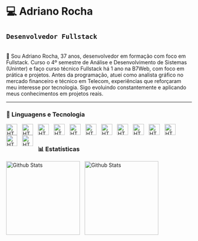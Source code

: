 # 💻 Adriano Rocha 

**`Desenvolvedor Fullstack`** 
---

<br>
👋 Sou Adriano Rocha, 37 anos, desenvolvedor em formação com foco em Fullstack.
Curso o 4º semestre de Análise e Desenvolvimento de Sistemas (Uninter) e faço curso técnico Fullstack há 1 ano na B7Web, com foco em prática e projetos.
Antes da programação, atuei como analista gráfico no mercado financeiro e técnico em Telecom, experiências que reforçaram meu interesse por tecnologia.
Sigo evoluindo constantemente e aplicando meus conhecimentos em projetos reais.

---

### 🤖 Linguagens e Tecnologia

<img
  align="left"
  title="HTML"
  width="30px"
  style="padding-right: 10px"
  src="https://cdn.jsdelivr.net/gh/devicons/devicon@latest/icons/html5/html5-original.svg"
/>

<img
  align="left"
  title="HTML"
  width="30px"
  style="padding-right: 10px"
  src="https://cdn.jsdelivr.net/gh/devicons/devicon@latest/icons/css3/css3-original.svg"
/>

<img
  align="left"
  title="HTML"
  width="30px"
  style="padding-right: 10px"
  src="https://cdn.jsdelivr.net/gh/devicons/devicon@latest/icons/javascript/javascript-original.svg"
/>

<img
  align="left"
  title="HTML"
  width="30px"
  style="padding-right: 10px"
  src="https://cdn.jsdelivr.net/gh/devicons/devicon@latest/icons/typescript/typescript-original.svg"
/>

<img
  align="left"
  title="HTML"
  width="30px"
  style="padding-right: 10px"
  src="https://cdn.jsdelivr.net/gh/devicons/devicon@latest/icons/react/react-original.svg"
/>

<img
  align="left"
  title="HTML"
  width="30px"
  style="padding-right: 10px"
  src="https://cdn.jsdelivr.net/gh/devicons/devicon@latest/icons/tailwindcss/tailwindcss-original.svg"
/>

<img
  align="left"
  title="HTML"
  width="30px"
  style="padding-right: 10px"
  src="https://cdn.jsdelivr.net/gh/devicons/devicon@latest/icons/git/git-original.svg"
/>

<img
  align="left"
  title="HTML"
  width="30px"
  style="padding-right: 10px"
  src="https://cdn.jsdelivr.net/gh/devicons/devicon@latest/icons/bootstrap/bootstrap-original.svg"
/>

<img
  align="left"
  title="HTML"
  width="30px"
  style="padding-right: 10px"
  src="https://cdn.jsdelivr.net/gh/devicons/devicon@latest/icons/nodejs/nodejs-original.svg"
/>

<img
  align="left"
  title="HTML"
  width="30px"
  style="padding-right: 10px"
  src="https://cdn.jsdelivr.net/gh/devicons/devicon@latest/icons/nextjs/nextjs-original.svg"
/>

<img
  align="left"
  title="HTML"
  width="30px"
  style="padding-right: 10px"
  src="https://cdn.jsdelivr.net/gh/devicons/devicon@latest/icons/azuresqldatabase/azuresqldatabase-original.svg"
/>

<img
  align="left"
  title="HTML"
  width="30px"
  style="padding-right: 10px"
  src="https://cdn.jsdelivr.net/gh/devicons/devicon@latest/icons/java/java-original.svg"
/>

<img
  align="left"
  title="HTML"
  width="30px"
  style="padding-right: 10px"
  src="https://cdn.jsdelivr.net/gh/devicons/devicon@latest/icons/python/python-original.svg"
/>

<br />
<br />

### 📊 Estatísticas

<img
  align="left"
  alt="Github Stats"
  height="200"
  style="padding-right: 10px"
  src="https://github-readme-stats.vercel.app/api?username=adriano-rocha&show_icons=true&theme=highcontrast&include_all_commits=true&locale=pt-br"
/>

<img
  align="left"
  alt="Github Stats"
  height="200"
  style="padding-right: 10px"
  src="https://github-readme-stats.vercel.app/api/top-langs/?username=adriano-rocha&theme=merko&layout=compact&custom_title=Tecnologias&langs_count=5"
/>
